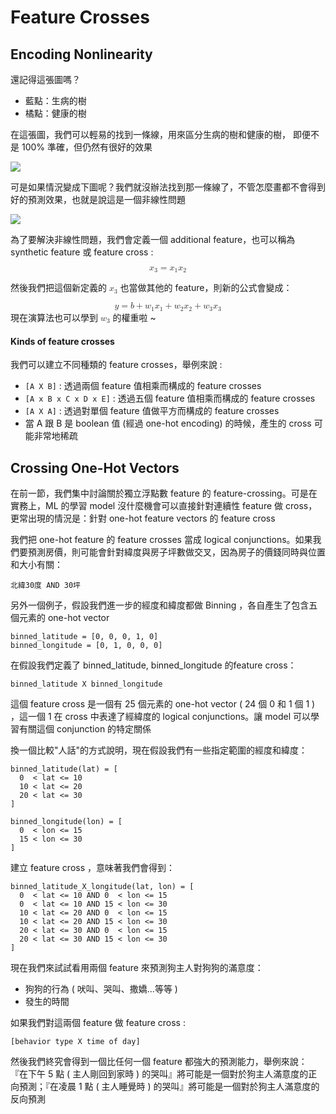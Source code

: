 # Feature Crosses

## Encoding Nonlinearity

還記得這張圖嗎？

* 藍點：生病的樹
* 橘點：健康的樹

在這張圖，我們可以輕易的找到一條線，用來區分生病的樹和健康的樹，
即便不是 100% 準確，但仍然有很好的效果

![](https://developers.google.com/machine-learning/crash-course/images/LinearProblem1.png)

可是如果情況變成下圖呢？我們就沒辦法找到那一條線了，不管怎麼畫都不會得到好的預測效果，也就是說這是一個非線性問題

![](https://developers.google.com/machine-learning/crash-course/images/LinearProblem2.png)

為了要解決非線性問題，我們會定義一個 additional feature，也可以稱為 synthetic feature 或 feature cross :

<math display="block">
  <msub>
    <mi>x</mi>
    <mn>3</mn>
  </msub>
  <mo>=</mo>
  <msub>
    <mi>x</mi>
    <mn>1</mn>
  </msub>
  <msub>
    <mi>x</mi>
    <mn>2</mn>
  </msub>
</math>

然後我們把這個新定義的 <math>
  <msub>
    <mi>x</mi>
    <mn>3</mn>
  </msub>
</math> 也當做其他的 feature，則新的公式會變成：  

<math display="block">
  <mi>y</mi>
  <mo>=</mo>
  <mi>b</mi>
  <mo>+</mo>
  <msub>
    <mi>w</mi>
    <mn>1</mn>
  </msub>
  <msub>
    <mi>x</mi>
    <mn>1</mn>
  </msub>
  <mo>+</mo>
  <msub>
    <mi>w</mi>
    <mn>2</mn>
  </msub>
  <msub>
    <mi>x</mi>
    <mn>2</mn>
  </msub>
  <mo>+</mo>
  <msub>
    <mi>w</mi>
    <mn>3</mn>
  </msub>
  <msub>
    <mi>x</mi>
    <mn>3</mn>
  </msub>
</math>
現在演算法也可以學到 <math xmlns="http://www.w3.org/1998/Math/MathML">
  <msub>
    <mi>w</mi>
    <mn>3</mn>
  </msub>
</math> 的權重啦 ~

#### Kinds of feature crosses

我們可以建立不同種類的 feature crosses，舉例來說 :

* ``[A X B]`` : 透過兩個 feature 值相乘而構成的 feature crosses
* ``[A x B x C x D x E]`` : 透過五個 feature 值相乘而構成的 feature crosses
* ``[A X A]`` : 透過對單個 feature 值做平方而構成的 feature crosses
* 當 A 跟 B 是 boolean 值 (經過 one-hot encoding) 的時候，產生的 cross 可能非常地稀疏

## Crossing One-Hot Vectors

在前一節，我們集中討論關於獨立浮點數 feature 的 feature-crossing。可是在實務上，ML 的學習 model 沒什麼機會可以直接針對連續性 feature 做 cross，更常出現的情況是：針對 one-hot feature vectors 的 feature cross

我們把 one-hot feature 的 feature crosses 當成 logical conjunctions。如果我們要預測房價，則可能會針對緯度與房子坪數做交叉，因為房子的價錢同時與位置和大小有關：

````
北緯30度 AND 30坪
````

另外一個例子，假設我們進一步的經度和緯度都做 Binning ，各自產生了包含五個元素的 one-hot vector

````
binned_latitude = [0, 0, 0, 1, 0]
binned_longitude = [0, 1, 0, 0, 0]
````

在假設我們定義了 binned_latitude, binned_longitude 的feature cross：

````
binned_latitude X binned_longitude
````

這個 feature cross 是一個有 25 個元素的 one-hot vector ( 24 個 0 和 1 個 1 ) ，這一個 1 在 cross 中表達了經緯度的 logical conjunctions。讓 model 可以學習有關這個 conjunction 的特定關係

換一個比較"人話"的方式說明，現在假設我們有一些指定範圍的經度和緯度：

````
binned_latitude(lat) = [
  0  < lat <= 10
  10 < lat <= 20
  20 < lat <= 30
]

binned_longitude(lon) = [
  0  < lon <= 15
  15 < lon <= 30
]
````

建立 feature cross ，意味著我們會得到：

````
binned_latitude_X_longitude(lat, lon) = [
  0  < lat <= 10 AND 0  < lon <= 15
  0  < lat <= 10 AND 15 < lon <= 30
  10 < lat <= 20 AND 0  < lon <= 15
  10 < lat <= 20 AND 15 < lon <= 30
  20 < lat <= 30 AND 0  < lon <= 15
  20 < lat <= 30 AND 15 < lon <= 30
]
````

現在我們來試試看用兩個 feature 來預測狗主人對狗狗的滿意度：

* 狗狗的行為 ( 吠叫、哭叫、撒嬌...等等 )
* 發生的時間

如果我們對這兩個 feature 做 feature cross :

````
[behavior type X time of day]
````

然後我們終究會得到一個比任何一個 feature 都強大的預測能力，舉例來說：
『在下午 5 點 ( 主人剛回到家時 ) 的哭叫』將可能是一個對於狗主人滿意度的正向預測；『在凌晨 1 點 ( 主人睡覺時 ) 的哭叫』將可能是一個對於狗主人滿意度的反向預測